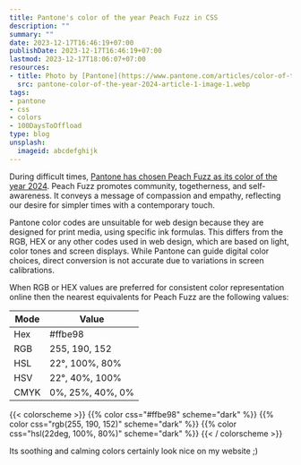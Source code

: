 ```yaml
---
title: Pantone's color of the year Peach Fuzz in CSS
description: ""
summary: ""
date: 2023-12-17T16:46:19+07:00
publishDate: 2023-12-17T16:46:19+07:00
lastmod: 2023-12-17T18:06:07+07:00
resources:
- title: Photo by [Pantone](https://www.pantone.com/articles/color-of-the-year/what-is-peach-fuzz/)
  src: pantone-color-of-the-year-2024-article-1-image-1.webp
tags:
- pantone
- css
- colors
- 100DaysToOffload
type: blog
unsplash:
  imageid: abcdefghijk
---
```


During difficult times, [Pantone has chosen Peach Fuzz as its color of the year 2024](https://www.pantone.com/articles/color-of-the-year/what-is-peach-fuzz/). Peach Fuzz promotes community, togetherness, and self-awareness. It conveys a message of compassion and empathy, reflecting our desire for simpler times with a contemporary touch.

Pantone color codes are unsuitable for web design because they are designed for print media, using specific ink formulas. This differs from the RGB, HEX or any other codes used in web design, which are based on light, color tones and screen displays. While Pantone can guide digital color choices, direct conversion is not accurate due to variations in screen calibrations.

When RGB or HEX values are preferred for consistent color representation online then the nearest equivalents for Peach Fuzz are the following values:

| Mode  | Value |
| --- | --- |
| Hex | #ffbe98 |
| RGB | 255, 190, 152 |
| HSL | 22°, 100%, 80% |
| HSV | 22°, 40%, 100% |
| CMYK | 0%, 25%, 40%, 0% |

{{< colorscheme >}}
{{% color css="#ffbe98" scheme="dark" %}}
{{% color css="rgb(255, 190, 152)" scheme="dark" %}}
{{% color css="hsl(22deg, 100%, 80%)" scheme="dark" %}}
{{< / colorscheme >}}

Its soothing and calming colors certainly look nice on my website ;)
